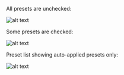All presets are unchecked:

![alt text][4]

Some presets are checked:

![alt text][5]

Preset list showing auto-applied presets only:

![alt text][6]

  [4]: https://i.imgur.com/4paAAWO.png
  [5]: https://i.imgur.com/oHqm5MN.png
  [6]: https://i.imgur.com/ZE7tEiU.png
